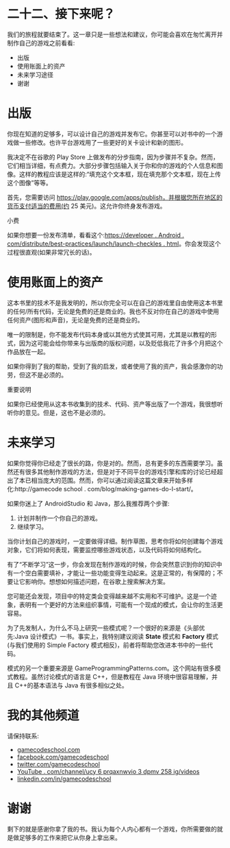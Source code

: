 # 二十二、接下来呢？

我们的旅程就要结束了。这一章只是一些想法和建议，你可能会喜欢在匆忙离开并制作自己的游戏之前看看:

*   出版
*   使用账面上的资产
*   未来学习途径
*   谢谢

# 出版

你现在知道的足够多，可以设计自己的游戏并发布它。你甚至可以对书中的一个游戏做一些修改。也许平台游戏用了一些更好的关卡设计和新的图形。

我决定不在谷歌的 Play Store 上做发布的分步指南，因为步骤并不复杂。然而，它们相当详细，有点费力。大部分步骤包括输入关于你和你的游戏的个人信息和图像。这样的教程应该是这样的:“填充这个文本框，现在填充那个文本框，现在上传这个图像”等等。

首先，您需要访问 https://play.google.com/apps/publish，并根据您所在地区的货币支付适当的费用(约 25 美元)。这允许你终身发布游戏。

小费

如果你想要一份发布清单，看看这个:[https://developer . Android . com/distribute/best-practices/launch/launch-checkles . html](https://developer.android.com/distribute/best-practices/launch/launch-checklist.html)。你会发现这个过程很直观(如果非常冗长的话)。

# 使用账面上的资产

这本书里的技术不是我发明的，所以你完全可以在自己的游戏里自由使用这本书里的任何/所有代码，无论是免费的还是商业的。我也不反对你在自己的游戏中使用任何资产(图形和声音)，无论是免费的还是商业的。

唯一的限制是，你不能发布代码本身或以其他方式使其可用，尤其是以教程的形式，因为这可能会给你带来与出版商的版权问题，以及贬低我花了许多个月把这个作品放在一起。

如果你得到了我的帮助，受到了我的启发，或者使用了我的资产，我会感激你的功劳，但这不是必须的。

重要说明

如果你已经使用从这本书收集到的技术、代码、资产等出版了一个游戏，我很想听听你的意见。但是，这也不是必须的。

# 未来学习

如果你觉得你已经走了很长的路，你是对的。然而，总有更多的东西需要学习。虽然还有很多其他制作游戏的方法，但是对于不同平台的游戏引擎和库的讨论已经超出了本已相当庞大的范围。然而，你可以通过阅读这篇文章来开始多样化:http://gamecode school . com/blog/making-games-do-I-start/。

如果你迷上了 AndroidStudio 和 Java，那么我推荐两个步骤:

1.  计划并制作一个你自己的游戏。
2.  继续学习。

当你计划自己的游戏时，一定要做得详细。制作草图，思考你将如何创建每个游戏对象，它们将如何表现，需要监控哪些游戏状态，以及代码将如何结构化。

有了“不断学习”这一步，你会发现在制作游戏的时候，你会突然意识到你的知识中有一个空白需要填补，才能让一些功能变得生动起来。这是正常的，有保障的；不要让它影响你。想想如何描述问题，在谷歌上搜索解决方案。

您可能还会发现，项目中的特定类会变得越来越不实用和不可维护。这是一个迹象，表明有一个更好的方法来组织事情，可能有一个现成的模式，会让你的生活更容易。

为了先发制人，为什么不马上研究一些模式呢？一个很好的来源是《头部优先:Java 设计模式》一书。事实上，我特别建议阅读 **State** 模式和 **Factory** 模式(与我们使用的 Simple Factory 模式相反)，前者将帮助您改进本书中的一些代码。

模式的另一个重要来源是 GameProgrammingPatterns.com。这个网站有很多模式教程。虽然讨论模式的语言是 C++，但是教程在 Java 环境中很容易理解，并且 C++的基本语法与 Java 有很多相似之处。

# 我的其他频道

请保持联系:

*   [gamecodeschool.com](http://gamecodeschool.com)
*   [facebook.com/gamecodeschool](http://facebook.com/gamecodeschool)
*   [twitter.com/gamecodeschool](http://twitter.com/gamecodeschool)
*   [YouTube . com/channel/ucy 6 prqaxnwvio 3 dpmv 258 ig/videos](http://youtube.com/channel/UCY6pRQAXnwviO3dpmV258Ig/videos)
*   [linkedin.com/in/gamecodeschool](http://linkedin.com/in/gamecodeschool)

# 谢谢

剩下的就是感谢你拿了我的书。我认为每个人内心都有一个游戏，你所需要做的就是做足够多的工作来把它从你身上拿出来。
